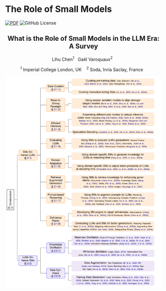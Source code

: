 # The Role of Small Models
[![PDF](https://img.shields.io/badge/PDF-2402.13116-green)](https://arxiv.org/abs/2409.06857)
![GitHub License](https://img.shields.io/github/license/tigerchen52/role_of_small_models)


<!-- Big font size -->
<h2 align="center">
What is the Role of Small Models in the LLM Era: A Survey
</h2> 


<p align="center">
    Lihu Chen<sup>1</sup>&nbsp&nbsp
    Gaël Varoquaux<sup>2</sup>&nbsp&nbsp
</p>  


<p align="center">
<sup>1</sup> Imperial College London, UK &nbsp&nbsp
<sup>2</sup>  Soda, Inria Saclay, France &nbsp&nbsp
</p>
<div align="center">
  <img src="imgs/collaboration.png" width="700"><br>
</div>
<br>
